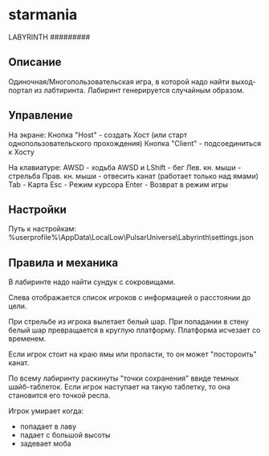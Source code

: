 # starmania

LABYRINTH
#########



Описание
--------
Одиночная/Многопользовательская игра, в которой надо найти выход-портал из лабтиринта.
Лабиринт генерируется случайным образом.



Управление
----------
На экране:
Кнопка "Host" - создать Хост (или старт однопользовательского прохождения)
Кнопка "Client" - подсоединиться к Хосту
 
На клавиатуре:
AWSD 		- ходьба
AWSD и LShift 	- бег
Лев. кн. мыши	- стрельба
Прав. кн. мыши	- отвесить канат (работает только над ямами)
Tab 		- Карта
Esc		- Режим курсора
Enter		- Возврат в режим игры

Настройки
---------
Путь к настройкам:  %userprofile%\AppData\LocalLow\PulsarUniverse\Labyrinth\settings.json


Правила и механика
------------------

В лабиринте надо найти сундук с сокровищами. 

Слева отображается список игроков с информацией о расстоянии до цели. 

При стрельбе из игрока вылетает белый шар.
При попадании в стену белый шар превращается в круглую платформу.
Платформа исчезает со временем.

Если игрок стоит на краю ямы или пропасти, то он может "постороить" канат.

По всему лабиринту раскинуты "точки сохранения" ввиде темных шайб-таблеток.
Если игрок наступает на такую таблетку, то она становится его точкой респа.

Игрок умирает когда:
- попадает в лаву
- падает с большой высоты
- задевает моба

